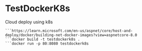 # TestDockerK8s
Cloud deploy using k8s

```https://hub.docker.com/r/microsoft/dotnet-sdk
```https://learn.microsoft.com/en-us/aspnet/core/host-and-deploy/docker/building-net-docker-images?view=aspnetcore-8.0
```docker build -t testdockerk8s .
```docker run -p 80:8080 testdockerk8s
